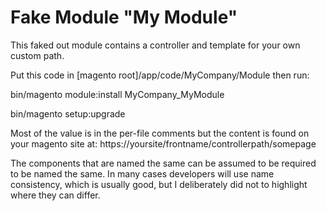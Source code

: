 # Fake Module "My Module"

This faked out module contains a controller and template for your own custom path.

Put this code in [magento root]/app/code/MyCompany/Module then run:

bin/magento module:install MyCompany_MyModule

bin/magento setup:upgrade

Most of the value is in the per-file comments but the content is found on your magento site at:
https://yoursite/frontname/controllerpath/somepage

The components that are named the same can be assumed to be required to be named the same. In many cases developers will use name consistency, which is usually good, but I deliberately did not to highlight where they can differ.
